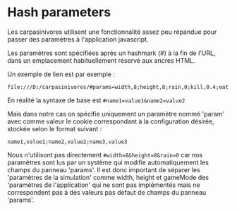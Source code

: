 Hash parameters
===============

Les carpasinivores utilisent une fonctionnalité assez peu répandue pour passer des paramètres à l'application javascript.

Les paramètres sont spécifiées après un hashmark (#) à la fin de l'URL, dans un emplacement habituellement réservé aux ancres HTML.

Un exemple de lien est par exemple :

    file:///D:/carpasinivores/#params=width,8;height,8;rain,0;kill,0.4;eat,0.4;drink,0.2;green,1;red,0;water,3;hunger,0;lust,0;gameMode,qlearning

En réalité la syntaxe de base est `#name1=value1&name2=value2`

Mais dans notre cas on spécifie uniquement un paramètre nommé 'param' avec comme valeur le cookie correspondant à la configuration désirée, stockée selon le format suivant :

    name1,value1;name2,value2;name3,value3

Nous n'utilisont pas directement `#width=8&height=8&rain=0` car nos paramètres sont lus par un système qui modifie automatiquement les champs du panneau 'params'.
Il est donc important de séparer les 'paramètres de la simulation' comme width, height et gameMode des 'paramètres de l'application' qui ne sont pas implémentés mais
ne correspondent pas à des valeurs pas défaut de champs du panneau 'params'.

